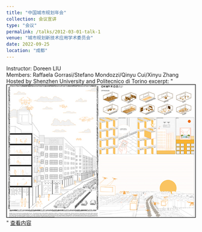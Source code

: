 ```yaml
---
title: "中国城市规划年会"
collection: 会议宣讲
type: "会议"
permalink: /talks/2012-03-01-talk-1
venue: "城市规划新技术应用学术委员会"
date: 2022-09-25
location: "成都"
---
```

Instructor: Doreen LIU<br/>
Members: Raffaela Gorrasi/Stefano Mondozzi/Qinyu Cui/Xinyu Zhang<br/>
Hosted by Shenzhen University and Politecnico di Torino
excerpt: "<img src='/images/workshop/2020SZU(750).jpg'>"
[查看内容](https://github.com/cuiqinyu/cuiqinyu.github.io/blob/master/images/workshop/2020SZU(750).jpg)

